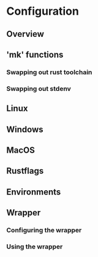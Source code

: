 # Configuration

## Overview

## 'mk' functions

### Swapping out rust toolchain

### Swapping out stdenv

## Linux

## Windows

## MacOS

## Rustflags

## Environments

## Wrapper

### Configuring the wrapper

### Using the wrapper
